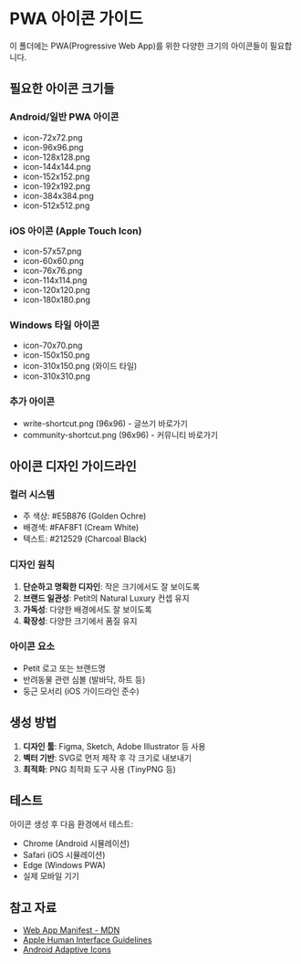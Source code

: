 # PWA 아이콘 가이드

이 폴더에는 PWA(Progressive Web App)를 위한 다양한 크기의 아이콘들이 필요합니다.

## 필요한 아이콘 크기들

### Android/일반 PWA 아이콘
- icon-72x72.png
- icon-96x96.png
- icon-128x128.png
- icon-144x144.png
- icon-152x152.png
- icon-192x192.png
- icon-384x384.png
- icon-512x512.png

### iOS 아이콘 (Apple Touch Icon)
- icon-57x57.png
- icon-60x60.png
- icon-76x76.png
- icon-114x114.png
- icon-120x120.png
- icon-180x180.png

### Windows 타일 아이콘
- icon-70x70.png
- icon-150x150.png
- icon-310x150.png (와이드 타일)
- icon-310x310.png

### 추가 아이콘
- write-shortcut.png (96x96) - 글쓰기 바로가기
- community-shortcut.png (96x96) - 커뮤니티 바로가기

## 아이콘 디자인 가이드라인

### 컬러 시스템
- 주 색상: #E5B876 (Golden Ochre)
- 배경색: #FAF8F1 (Cream White)
- 텍스트: #212529 (Charcoal Black)

### 디자인 원칙
1. **단순하고 명확한 디자인**: 작은 크기에서도 잘 보이도록
2. **브랜드 일관성**: Petit의 Natural Luxury 컨셉 유지
3. **가독성**: 다양한 배경에서도 잘 보이도록
4. **확장성**: 다양한 크기에서 품질 유지

### 아이콘 요소
- Petit 로고 또는 브랜드명
- 반려동물 관련 심볼 (발바닥, 하트 등)
- 둥근 모서리 (iOS 가이드라인 준수)

## 생성 방법

1. **디자인 툴**: Figma, Sketch, Adobe Illustrator 등 사용
2. **벡터 기반**: SVG로 먼저 제작 후 각 크기로 내보내기
3. **최적화**: PNG 최적화 도구 사용 (TinyPNG 등)

## 테스트

아이콘 생성 후 다음 환경에서 테스트:
- Chrome (Android 시뮬레이션)
- Safari (iOS 시뮬레이션)  
- Edge (Windows PWA)
- 실제 모바일 기기

## 참고 자료

- [Web App Manifest - MDN](https://developer.mozilla.org/en-US/docs/Web/Manifest)
- [Apple Human Interface Guidelines](https://developer.apple.com/design/human-interface-guidelines/ios/icons-and-images/app-icon/)
- [Android Adaptive Icons](https://developer.android.com/guide/practices/ui_guidelines/icon_design_adaptive)